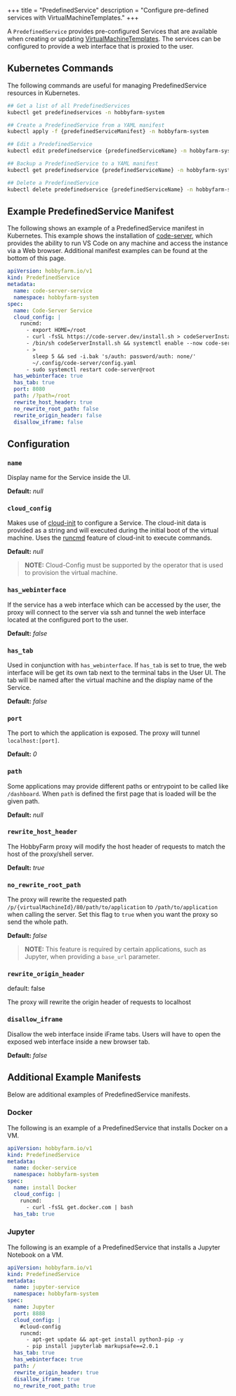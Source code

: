 +++
title = "PredefinedService"
description = "Configure pre-defined services with VirtualMachineTemplates."
+++

A `PredefinedService` provides pre-configured Services that are available when creating or updating [VirtualMachineTemplates](/docs/architecture/resources/virtualmachinetemplate). The services can be configured to provide a web interface that is proxied to the user.

## Kubernetes Commands
The following commands are useful for managing PredefinedService resources in Kubernetes.

```bash
## Get a list of all PredefinedServices
kubectl get predefinedservices -n hobbyfarm-system

## Create a PredefinedService from a YAML manifest
kubectl apply -f {predefinedServiceManifest} -n hobbyfarm-system

## Edit a PredefinedService
kubectl edit predefinedservice {predefinedServiceName} -n hobbyfarm-system

## Backup a PredefinedService to a YAML manifest
kubectl get predefinedservice {predefinedServiceName} -n hobbyfarm-system -o yaml > {predefinedServiceManifest}

## Delete a PredefinedService
kubectl delete predefinedservice {predefinedServiceName} -n hobbyfarm-system
```

## Example PredefinedService Manifest
The following shows an example of a PredefinedService manifest in Kubernetes. This example shows the installation of [code-server](https://github.com/coder/code-server), which provides the ability to run VS Code on any machine and access the instance via a Web browser. Additional manifest examples can be found at the bottom of this page.
```yaml
apiVersion: hobbyfarm.io/v1
kind: PredefinedService
metadata:
  name: code-server-service
  namespace: hobbyfarm-system
spec:
  name: Code-Server Service
  cloud_config: |
    runcmd:
      - export HOME=/root
      - curl -fsSL https://code-server.dev/install.sh > codeServerInstall.sh
      - /bin/sh codeServerInstall.sh && systemctl enable --now code-server@root
      - >
        sleep 5 && sed -i.bak 's/auth: password/auth: none/'
        ~/.config/code-server/config.yaml
      - sudo systemctl restart code-server@root
  has_webinterface: true
  has_tab: true
  port: 8080
  path: /?path=/root
  rewrite_host_header: true
  no_rewrite_root_path: false
  rewrite_origin_header: false
  disallow_iframe: false
```

## Configuration

### `name`
Display name for the Service inside the UI.

**Default:** _null_

### `cloud_config`
Makes use of [cloud-init](https://cloudinit.readthedocs.io/en/latest/) to configure a Service. The cloud-init data is provided as a string and will executed during the initial boot of the virtual machine. Uses the [runcmd](https://cloudinit.readthedocs.io/en/latest/reference/modules.html#runcmd) feature of cloud-init to execute commands.

**Default:** _null_

> **NOTE:** Cloud-Config must be supported by the operator that is used to provision the virtual machine.

### `has_webinterface`
If the service has a web interface which can be accessed by the user, the proxy will connect to the server via ssh and tunnel the web interface located at the configured port to the user.

**Default:** _false_

### `has_tab`
Used in conjunction with `has_webinterface`. If `has_tab` is set to true, the web interface will be get its own tab next to the terminal tabs in the User UI. The tab will be named after the virtual machine and the display name of the Service.

**Default:** _false_

### `port`
The port to which the application is exposed. The proxy will tunnel `localhost:[port]`.

**Default:** _0_

### `path`
Some applications may provide different paths or entrypoint to be called like `/dashboard`. When `path` is defined the first page that is loaded will be the given path.

**Default:** _null_

### `rewrite_host_header`
The HobbyFarm proxy will modify the host header of requests to match the host of the proxy/shell server.

**Default:** _true_

### `no_rewrite_root_path`
The proxy will rewrite the requested path `/p/{virtualMachineId}/80/path/to/application` to `/path/to/application` when calling the server. Set this flag to `true` when you want the proxy so send the whole path.

**Default:** _false_

> **NOTE:** This feature is required by certain applications, such as Jupyter, when providing a `base_url` parameter.

### `rewrite_origin_header`
default: false

The proxy will rewrite the origin header of requests to localhost


### `disallow_iframe`
Disallow the web interface inside iFrame tabs. Users will have to open the exposed web interface inside a new browser tab.

**Default:** _false_

## Additional Example Manifests
Below are additional examples of PredefinedService manifests.
### Docker
The following is an example of a PredefinedService that installs Docker on a VM.
```yaml
apiVersion: hobbyfarm.io/v1
kind: PredefinedService
metadata:
  name: docker-service
  namespace: hobbyfarm-system
spec:
  name: install Docker
  cloud_config: |
    runcmd:
      - curl -fsSL get.docker.com | bash
  has_tab: true
```

### Jupyter
The following is an example of a PredefinedService that installs a Jupyter Notebook on a VM.
```yaml
apiVersion: hobbyfarm.io/v1
kind: PredefinedService
metadata:
  name: jupyter-service
  namespace: hobbyfarm-system
spec:
  name: Jupyter
  port: 8888
  cloud_config: |
    #cloud-config
    runcmd:
      - apt-get update && apt-get install python3-pip -y
      - pip install jupyterlab markupsafe==2.0.1
  has_tab: true
  has_webinterface: true
  path: /
  rewrite_origin_header: true
  disallow_iframe: true
  no_rewrite_root_path: true
```